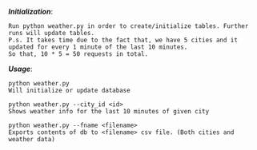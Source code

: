 ***Initialization***:

	Run python weather.py in order to create/initialize tables. Further runs will update tables.
	P.s. It takes time due to the fact that, we have 5 cities and it updated for every 1 minute of the last 10 minutes. 
	So that, 10 * 5 = 50 requests in total.

***Usage***: 

	python weather.py
	Will initialize or update database

	python weather.py --city_id <id>
	Shows weather info for the last 10 minutes of given city

	python weather.py --fname <filename>
	Exports contents of db to <filename> csv file. (Both cities and weather data)

